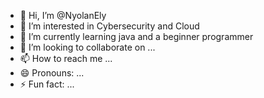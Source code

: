 - 👋 Hi, I’m @NyolanEly
- 👀 I’m interested in Cybersecurity and Cloud
- 🌱 I’m currently learning java and a beginner programmer
- 💞️ I’m looking to collaborate on ...
- 📫 How to reach me ...
- 😄 Pronouns: ...
- ⚡ Fun fact: ...

<!---
NyolanEly/NyolanEly is a ✨ special ✨ repository because its `README.md` (this file) appears on your GitHub profile.
You can click the Preview link to take a look at your changes.
--->
